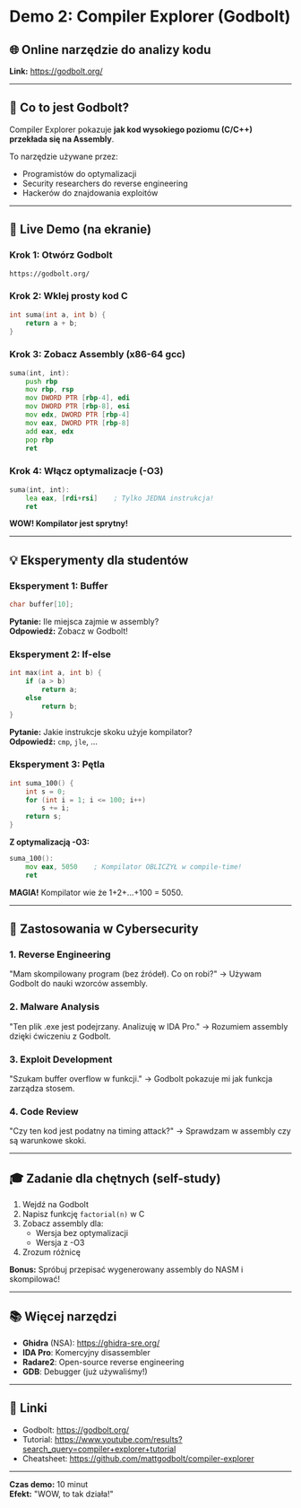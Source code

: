 # Demo 2: Compiler Explorer (Godbolt)

## 🌐 Online narzędzie do analizy kodu

**Link:** https://godbolt.org/

---

## 🎯 Co to jest Godbolt?

Compiler Explorer pokazuje **jak kod wysokiego poziomu (C/C++) przekłada się na Assembly**.

To narzędzie używane przez:
- Programistów do optymalizacji
- Security researchers do reverse engineering
- Hackerów do znajdowania exploitów

---

## 🚀 Live Demo (na ekranie)

### Krok 1: Otwórz Godbolt
```
https://godbolt.org/
```

### Krok 2: Wklej prosty kod C
```c
int suma(int a, int b) {
    return a + b;
}
```

### Krok 3: Zobacz Assembly (x86-64 gcc)
```asm
suma(int, int):
    push rbp
    mov rbp, rsp
    mov DWORD PTR [rbp-4], edi
    mov DWORD PTR [rbp-8], esi
    mov edx, DWORD PTR [rbp-4]
    mov eax, DWORD PTR [rbp-8]
    add eax, edx
    pop rbp
    ret
```

### Krok 4: Włącz optymalizacje (-O3)
```asm
suma(int, int):
    lea eax, [rdi+rsi]    ; Tylko JEDNA instrukcja!
    ret
```

**WOW! Kompilator jest sprytny!**

---

## 💡 Eksperymenty dla studentów

### Eksperyment 1: Buffer
```c
char buffer[10];
```

**Pytanie:** Ile miejsca zajmie w assembly?  
**Odpowiedź:** Zobacz w Godbolt!

### Eksperyment 2: If-else
```c
int max(int a, int b) {
    if (a > b)
        return a;
    else
        return b;
}
```

**Pytanie:** Jakie instrukcje skoku użyje kompilator?  
**Odpowiedź:** `cmp`, `jle`, ...

### Eksperyment 3: Pętla
```c
int suma_100() {
    int s = 0;
    for (int i = 1; i <= 100; i++)
        s += i;
    return s;
}
```

**Z optymalizacją -O3:**
```asm
suma_100():
    mov eax, 5050    ; Kompilator OBLICZYŁ w compile-time!
    ret
```

**MAGIA!** Kompilator wie że 1+2+...+100 = 5050.

---

## 🔐 Zastosowania w Cybersecurity

### 1. Reverse Engineering
"Mam skompilowany program (bez źródeł). Co on robi?"
→ Używam Godbolt do nauki wzorców assembly.

### 2. Malware Analysis
"Ten plik .exe jest podejrzany. Analizuję w IDA Pro."
→ Rozumiem assembly dzięki ćwiczeniu z Godbolt.

### 3. Exploit Development
"Szukam buffer overflow w funkcji."
→ Godbolt pokazuje mi jak funkcja zarządza stosem.

### 4. Code Review
"Czy ten kod jest podatny na timing attack?"
→ Sprawdzam w assembly czy są warunkowe skoki.

---

## 🎓 Zadanie dla chętnych (self-study)

1. Wejdź na Godbolt
2. Napisz funkcję `factorial(n)` w C
3. Zobacz assembly dla:
   - Wersja bez optymalizacji
   - Wersja z -O3
4. Zrozum różnicę

**Bonus:** Spróbuj przepisać wygenerowany assembly do NASM i skompilować!

---

## 📚 Więcej narzędzi

- **Ghidra** (NSA): https://ghidra-sre.org/
- **IDA Pro**: Komercyjny disassembler
- **Radare2**: Open-source reverse engineering
- **GDB**: Debugger (już używaliśmy!)

---

## 🔗 Linki

- Godbolt: https://godbolt.org/
- Tutorial: https://www.youtube.com/results?search_query=compiler+explorer+tutorial
- Cheatsheet: https://github.com/mattgodbolt/compiler-explorer

---

**Czas demo:** 10 minut  
**Efekt:** "WOW, to tak działa!"